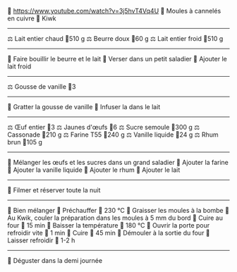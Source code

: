 🔗 https://www.youtube.com/watch?v=3j5hvT4Vq4U
🔪 Moules à cannelés en cuivre
🔪 Kiwk
***
⚖ Lait entier chaud 📏510 g
⚖ Beurre doux 📏60 g
⚖ Lait entier froid 📏510 g
***
🔧 Faire bouillir le beurre et le lait
🔧 Verser dans un petit saladier
🔧 Ajouter le lait froid
***
⚖ Gousse de vanille 📏3
***
🔧 Gratter la gousse de vanille
🔧 Infuser la dans le lait
***
⚖ Œuf entier 📏3
⚖ Jaunes d'œufs 📏6
⚖ Sucre semoule 📏300 g
⚖ Cassonade 📏210 g
⚖ Farine T55 📏240 g
⚖ Vanille liquide 📏24 g
⚖ Rhum brun 📏105 g
***
🔧 Mélanger les œufs et les sucres dans un grand saladier
🔧 Ajouter la farine
🔧 Ajouter la vanille liquide
🔧 Ajouter le rhum
🔧 Ajouter le lait
***
🔧 Filmer et réserver toute la nuit
***
🔧 Bien mélanger
🔧 Préchauffer 📏 230 °C
🔧 Graisser les moules à la bombe
🔧 Au Kwik, couler la préparation dans les moules à 5 mm du bord
🔧 Cuire au four 📏 15 min
🔧 Baisser la température 📏 180 °C
🔧 Ouvrir la porte pour refroidir vite 📏 1 min
🔧 Cuire 📏 45 min
🔧 Démouler à la sortie du four
🔧 Laisser refroidir 📏 1-2 h
***
🔧 Déguster dans la demi journée